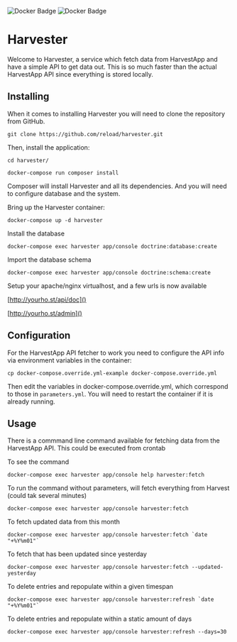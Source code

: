 ![Docker Badge](https://img.shields.io/docker/automated/reload/harvester.svg) ![Docker Badge](https://img.shields.io/docker/build/reload/harvester.svg)

Harvester
=========

Welcome to Harvester, a service which fetch data from HarvestApp and have a simple API to get data out. This is so much
faster than the actual HarvestApp API since everything is stored locally.


## Installing

When it comes to installing Harvester you will need to clone the repository from GitHub.

    git clone https://github.com/reload/harvester.git

Then, install the application:

    cd harvester/

    docker-compose run composer install

Composer will install Harvester and all its dependencies. And you will need to configure database and the system.

Bring up the Harvester container:

    docker-compose up -d harvester

Install the database

    docker-compose exec harvester app/console doctrine:database:create

Import the database schema

    docker-compose exec harvester app/console doctrine:schema:create

Setup your apache/nginx virtualhost, and a few urls is now available

[http://yourho.st/api/doc]()

[http://yourho.st/admin]()


## Configuration

For the HarvestApp API fetcher to work you need to configure the API info via environment variables in the container:

    cp docker-compose.override.yml-example docker-compose.override.yml

Then edit the variables in docker-compose.override.yml, which correspond to those in `parameters.yml`. You will need to restart the container if it is already running.


## Usage

There is a commmand line command available for fetching data from the HarvestApp API.
This could be executed from crontab

To see the command

    docker-compose exec harvester app/console help harvester:fetch

To run the command without parameters, will fetch everything from Harvest (could tak several minutes)

    docker-compose exec harvester app/console harvester:fetch

To fetch updated data from this month

    docker-compose exec harvester app/console harvester:fetch `date "+%Y%m01"`

To fetch that has been updated since yesterday

    docker-compose exec harvester app/console harvester:fetch --updated-yesterday

To delete entries and repopulate within a given timespan

    docker-compose exec harvester app/console harvester:refresh `date "+%Y%m01"`

To delete entries and repopulate within a static amount of days

    docker-compose exec harvester app/console harvester:refresh --days=30
